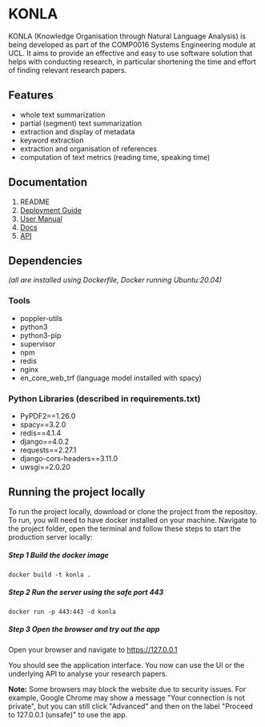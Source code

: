 # KONLA

KONLA (Knowledge Organisation through Natural Language Analysis) is being developed as part of the COMP0016 Systems Engineering module at UCL. It aims to provide an effective and easy to use software solution that helps with conducting research, in particular shortening the time and effort of finding relevant research papers.

## Features
 - whole text summarization
 - partial (segment) text summarization
 - extraction and display of metadata
 - keyword extraction
 - extraction and organisation of references
 - computation of text metrics (reading time, speaking time)

## Documentation
 1. README
 2. [Deployment Guide](doc/DeploymentGuide.md)
 3. [User Manual](doc/UserManual.md)
 4. [Docs](doc/KONLA_Documentation.pdf)
 5. [API](doc/Endpoint.md)

## Dependencies 
*(all are installed using Dockerfile, Docker running Ubuntu:20.04)*
### Tools
* poppler-utils
* python3
* python3-pip
* supervisor
* npm
* redis
* nginx
* en_core_web_trf (language model installed with spacy)
### Python Libraries (described in requirements.txt)
* PyPDF2==1.26.0
* spacy==3.2.0
* redis==4.1.4
* django==4.0.2
* requests==2.27.1
* django-cors-headers==3.11.0
* uwsgi==2.0.20

## Running the project locally
To run the project locally, download or clone the project from the repositoy. To run, you will need to have docker installed on your machine. Navigate to the project folder, open the terminal and follow these steps to start the production server locally:
##### Step 1 Build the docker image
`docker build -t konla .`
##### Step 2 Run the server using the safe port 443
`docker run -p 443:443 -d konla`
##### Step 3 Open the browser and try out the app
Open your browser and navigate to https://127.0.0.1

You should see the application interface. You now can use the UI or the underlying API to analyse your research papers.

**Note:** Some browsers may block the website due to security issues. For example, Google Chrome may show a message "Your connection is not private", but you can still click "Advanced" and then on the label "Proceed to 127.0.0.1 (unsafe)" to use the app.
